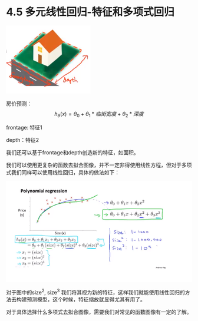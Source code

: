 # 4.5 多元线性回归-特征和多项式回归

![房子](./images/4_5-1.png)

房价预测：
$$
h_\theta(x) = \theta_0 + \theta_1 * 临街宽度 + \theta_2 * 深度
$$


frontage: 特征1

depth：特征2



我们还可以基于frontage和depth创造新的特征，如面积。



我们可以使用更复杂的函数去拟合图像，并不一定非得使用线性方程，但对于多项式我们同样可以使用线性回归，具体的做法如下：



![多项式回归](./images/4_5-2.png)

对于图中的size<sup>2</sup>, size<sup>3</sup> 我们将其视为新的特征，这样我们就能使用线性回归的方法去构建预测模型，这个时候，特征缩放就显得尤其有用了。



对于具体选择什么多项式去拟合图像，需要我们对常见的函数图像有一定的了解。